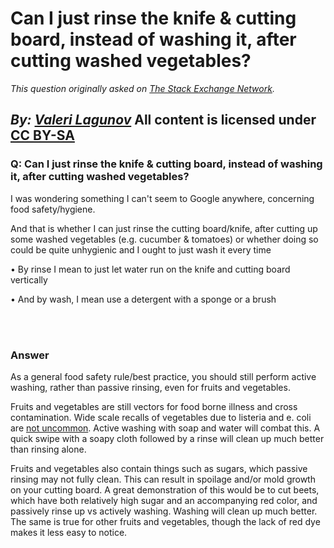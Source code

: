 # Can I just rinse the knife & cutting board, instead of washing it, after cutting washed vegetables?

_This question originally asked on [The Stack Exchange Network](https://cooking.stackexchange.com/q/110181)._

_By: [Valeri Lagunov](https://cooking.stackexchange.com/u/87142)_
All content is licensed under [CC BY-SA](https://creativecommons.org/licenses/by-sa/4.0/)
<br>
--------------------------------------------
### Q: Can I just rinse the knife & cutting board, instead of washing it, after cutting washed vegetables?
<p>I was wondering something I can't seem to Google anywhere, concerning food safety/hygiene.</p>
<p>And that is whether I can just rinse the cutting board/knife, after cutting up some washed vegetables (e.g. cucumber &amp; tomatoes) or whether doing so could be quite unhygienic and I ought to just wash it every time</p>
<p>• By rinse I mean to just let water run on the knife and cutting board vertically</p>
<p>• And by wash, I mean use a detergent with a sponge or a brush</p>

<br><br>
### Answer 
<p>As a general food safety rule/best practice, you should still perform active washing, rather than passive rinsing, even for fruits and vegetables.</p>
<p>Fruits and vegetables are still vectors for food borne illness and cross contamination. Wide scale recalls of vegetables due to listeria and e. coli are <a href="https://www.newsweek.com/vegetable-recall-100-products-listeria-contamination-fears-1469567" rel="noreferrer">not uncommon</a>. Active washing with soap and water will combat this. A quick swipe with a soapy cloth followed by a rinse will clean up much better than rinsing alone.</p>
<p>Fruits and vegetables also contain things such as sugars, which passive rinsing may not fully clean. This can result in spoilage and/or mold growth on your cutting board. A great demonstration of this would be to cut beets, which have both relatively high sugar and an accompanying red color, and passively rinse up vs actively washing. Washing will clean up much better. The same is true for other fruits and vegetables, though the lack of red dye makes it less easy to notice.</p>

